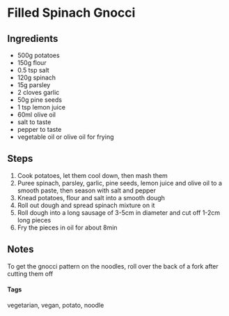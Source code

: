 # Filled Spinach Gnocci

## Ingredients

* 500g potatoes 
* 150g flour 
* 0.5 tsp salt
* 120g spinach
* 15g parsley 
* 2 cloves garlic
* 50g pine seeds
* 1 tsp lemon juice 
* 60ml olive oil 
* salt to taste
* pepper to taste
* vegetable oil or olive oil for frying

## Steps

1. Cook potatoes, let them cool down, then mash them
2. Puree spinach, parsley, garlic, pine seeds, lemon juice and olive oil to a smooth paste, then season with salt and pepper 
3. Knead potatoes, flour and salt into a smooth dough 
4. Roll out dough and spread spinach mixture on it 
5. Roll dough into a long sausage of 3-5cm in diameter and cut off 1-2cm long pieces
6. Fry the pieces in oil for about 8min

## Notes

To get the gnocci pattern on the noodles, roll over the back of a fork after cutting them off 

#### Tags
vegetarian, vegan, potato, noodle
